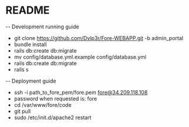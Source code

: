 # README

-- Development running guide

* git clone https://github.com/Dvlp3r/Fore-WEBAPP.git -b admin_portal
* bundle install
* rails db:create db:migrate
* mv config/database.yml.example config/database.yml
* rails db:create db:migrate
* rails s

-- Deployment guide

* ssh -i path_to_fore_pem/fore.pem fore@34.209.118.108
* password when requested is: fore
* cd /var/www/fore/code
* git pull
* sudo /etc/init.d/apache2 restart
